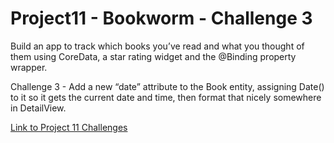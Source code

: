 # Project11 - Bookworm - Challenge 3

Build an app to track which books you’ve read and what you thought of them using CoreData, a star rating widget and the @Binding property wrapper.

Challenge 3 - Add a new “date” attribute to the Book entity, assigning Date() to it so it gets the current date and time, then format that nicely somewhere in DetailView.

[Link to Project 11 Challenges](https://www.hackingwithswift.com/books/ios-swiftui/bookworm-wrap-up)
